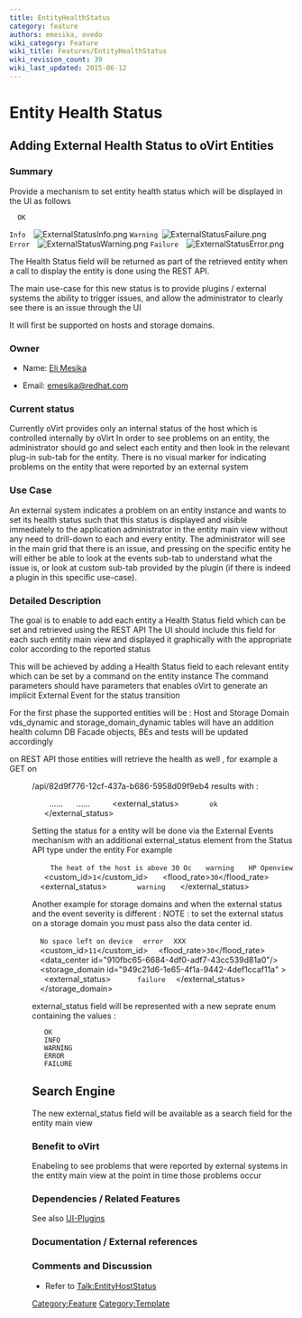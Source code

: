 ```yaml
---
title: EntityHealthStatus
category: feature
authors: emesika, ovedo
wiki_category: Feature
wiki_title: Features/EntityHealthStatus
wiki_revision_count: 39
wiki_last_updated: 2015-06-12
---
```


# Entity Health Status

## Adding External Health Status to oVirt Entities

### Summary

Provide a mechanism to set entity health status which will be displayed in the UI as follows

      OK
`Info  `![`ExternalStatusInfo.png`](ExternalStatusInfo.png "fig:ExternalStatusInfo.png")
`Warning `![`ExternalStatusFailure.png`](ExternalStatusFailure.png "fig:ExternalStatusFailure.png")
`Error  `![`ExternalStatusWarning.png`](ExternalStatusWarning.png "fig:ExternalStatusWarning.png")
`Failure  `![`ExternalStatusError.png`](ExternalStatusError.png "fig:ExternalStatusError.png")

The Health Status field will be returned as part of the retrieved entity when a call to display the entity is done using the REST API.

The main use-case for this new status is to provide plugins / external systems the ability to trigger issues, and allow the administrator to clearly see there is an issue through the UI

It will first be supported on hosts and storage domains.

### Owner

*   Name: [ Eli Mesika](User:MyUser)

<!-- -->

*   Email: emesika@redhat.com

### Current status

Currently oVirt provides only an internal status of the host which is controlled internally by oVirt
In order to see problems on an entity, the administrator should go and select each entity and then look in the relevant plug-in sub-tab for the entity. There is no visual marker for indicating problems on the entity that were reported by an external system

### Use Case

An external system indicates a problem on an entity instance and wants to set its health status such that this status is displayed and visible immediately to the application administrator in the entity main view without any need to drill-down to each and every entity. The administrator will see in the main grid that there is an issue, and pressing on the specific entity he will either be able to look at the events sub-tab to understand what the issue is, or look at custom sub-tab provided by the plugin (if there is indeed a plugin in this specific use-case).

### Detailed Description

The goal is to enable to add each entity a Health Status field which can be set and retrieved using the REST API
The UI should include this field for each such entity main view and displayed it graphically with the appropriate color according to the reported status

This will be achieved by adding a Health Status field to each relevant entity which can be set by a command on the entity instance The command parameters should have parameters that enables oVirt to generate an implicit External Event for the status transition

For the first phase the supported entities will be : Host and Storage Domain vds_dynamic and storage_domain_dynamic tables will have an addition health column DB Facade objects, BEs and tests will be updated accordingly

on REST API those entities will retrieve the health as well , for example a GET on

<dir>
/api/82d9f776-12cf-437a-b686-5958d09f9eb4
results with :

` `<host id=................>
           ......
           ......
`     `<external_status>
`       `<state>`ok`</state>
`   `</external_status>
`  `</host>

Setting the status for a entity will be done via the External Events mechanism with an additional external_status element from the Status API type under the entity For example

` `<event>
`   `<description>`The heat of the host is above 30 Oc`</description>
`   `<severity>`warning`</severity>
`   `<origin>`HP Openview`</origin>
`   `<custom_id>`1`</custom_id>
`   `<flood_rate>`30`</flood_rate>
`  `<host id="50bf66ec-38df-47f1-a737-95d46e8d35fc" >
`  `<external_status>
`       `<state>`warning`</state>
`   `</external_status>
`  `</host>
` `</event>

Another example for storage domains and when the external status and the event severity is different : NOTE : to set the external status on a storage domain you must pass also the data center id.

<event>

`  `<description>`No space left on device`</description>
`  `<severity>`error`</severity>
`  `<origin>`XXX`</origin>
`  `<custom_id>`11`</custom_id>
`  `<flood_rate>`30`</flood_rate>
`  `<data_center id="910fbc65-6684-4df0-adf7-43cc539d81a0"/>
`  `<storage_domain id="949c21d6-1e65-4f1a-9442-4def1ccaf11a" >
`   `<external_status>
`      `<state>`failure`</state>
`  `</external_status>
`  `</storage_domain>
</event>

external_status field will be represented with a new seprate enum containing the values :

       OK
       INFO
       WARNING
       ERROR
       FAILURE

## Search Engine

The new external_status field will be available as a search field for the entity main view

### Benefit to oVirt

Enabeling to see problems that were reported by external systems in the entity main view at the point in time those problems occur

### Dependencies / Related Features

See also [UI-Plugins](http://wiki.ovirt.org/wiki/Features/UIPlugins)

### Documentation / External references

### Comments and Discussion

*   Refer to <Talk:EntityHostStatus>

<Category:Feature> <Category:Template>
